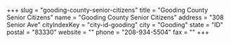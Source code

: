 +++
slug = "gooding-county-senior-citizens"
title = "Gooding County Senior Citizens"
name = "Gooding County Senior Citizens"
address = "308 Senior Ave"
cityIndexKey = "city-id-gooding"
city = "Gooding"
state = "ID"
postal = "83330"
website = ""
phone = "208-934-5504"
fax = ""
+++
